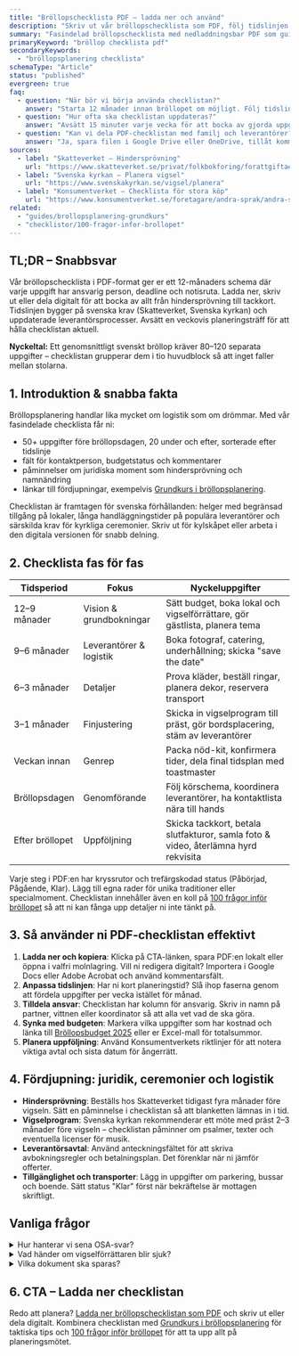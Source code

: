 ```yaml
---
title: "Bröllopschecklista PDF – ladda ner och använd"
description: "Skriv ut vår bröllopschecklista som PDF, följ tidslinjen månad för månad och håll alla uppgifter samlade."
summary: "Fasindelad bröllopschecklista med nedladdningsbar PDF som guidar er från förlovning till efterfest och fördelar ansvar."
primaryKeyword: "bröllop checklista pdf"
secondaryKeywords:
  - "bröllopsplanering checklista"
schemaType: "Article"
status: "published"
evergreen: true
faq:
  - question: "När bör vi börja använda checklistan?"
    answer: "Starta 12 månader innan bröllopet om möjligt. Följ tidslinjen i checklistan och markera avklarade uppgifter för att hålla planeringen i fas."
  - question: "Hur ofta ska checklistan uppdateras?"
    answer: "Avsätt 15 minuter varje vecka för att bocka av gjorda uppgifter, lägga in nya deadlines och dela status med partner eller toastmaster."
  - question: "Kan vi dela PDF-checklistan med familj och leverantörer?"
    answer: "Ja, spara filen i Google Drive eller OneDrive, tillåt kommentarer och använd fältet för ansvarig person så vet alla vad som gäller."
sources:
  - label: "Skatteverket – Hindersprövning"
    url: "https://www.skatteverket.se/privat/folkbokforing/forattgiftaellerregistrera-partnerskap/ansokaomhindersprovning.4.2e56d4ba1202f95012080005110.html"
  - label: "Svenska kyrkan – Planera vigsel"
    url: "https://www.svenskakyrkan.se/vigsel/planera"
  - label: "Konsumentverket – Checklista för stora köp"
    url: "https://www.konsumentverket.se/foretagare/andra-sprak/andra-sprak/checklista-for-stora-kop/"
related:
  - "guides/brollopsplanering-grundkurs"
  - "checklistor/100-fragor-infor-brollopet"
---
```


## TL;DR – Snabbsvar

Vår bröllopschecklista i PDF-format ger er ett 12-månaders schema där varje uppgift har ansvarig person, deadline och notisruta. Ladda ner, skriv ut eller dela digitalt för att bocka av allt från hindersprövning till tackkort. Tidslinjen bygger på svenska krav (Skatteverket, Svenska kyrkan) och uppdaterade leverantörsprocesser. Avsätt en veckovis planeringsträff för att hålla checklistan aktuell.

**Nyckeltal:** Ett genomsnittligt svenskt bröllop kräver 80–120 separata uppgifter – checklistan grupperar dem i tio huvudblock så att inget faller mellan stolarna.

## 1. Introduktion & snabba fakta

Bröllopsplanering handlar lika mycket om logistik som om drömmar. Med vår fasindelade checklista får ni:

- 50+ uppgifter före bröllopsdagen, 20 under och efter, sorterade efter tidslinje
- fält för kontaktperson, budgetstatus och kommentarer
- påminnelser om juridiska moment som hindersprövning och namnändring
- länkar till fördjupningar, exempelvis [Grundkurs i bröllopsplanering](/guides/brollopsplanering-grundkurs/).

Checklistan är framtagen för svenska förhållanden: helger med begränsad tillgång på lokaler, långa handläggningstider på populära leverantörer och särskilda krav för kyrkliga ceremonier. Skriv ut för kylskåpet eller arbeta i den digitala versionen för snabb delning.

## 2. Checklista fas för fas

| Tidsperiod      | Fokus                   | Nyckeluppgifter                                                                    |
| --------------- | ----------------------- | ---------------------------------------------------------------------------------- |
| 12–9 månader    | Vision & grundbokningar | Sätt budget, boka lokal och vigselförrättare, gör gästlista, planera tema          |
| 9–6 månader     | Leverantörer & logistik | Boka fotograf, catering, underhållning; skicka "save the date"                     |
| 6–3 månader     | Detaljer                | Prova kläder, beställ ringar, planera dekor, reservera transport                   |
| 3–1 månader     | Finjustering            | Skicka in vigselprogram till präst, gör bordsplacering, stäm av leverantörer       |
| Veckan innan    | Genrep                  | Packa nöd-kit, konfirmera tider, dela final tidsplan med toastmaster               |
| Bröllopsdagen   | Genomförande            | Följ körschema, koordinera leverantörer, ha kontaktlista nära till hands           |
| Efter bröllopet | Uppföljning             | Skicka tackkort, betala slutfakturor, samla foto & video, återlämna hyrd rekvisita |

Varje steg i PDF:en har kryssrutor och trefärgskodad status (Påbörjad, Pågående, Klar). Lägg till egna rader för unika traditioner eller specialmoment. Checklistan innehåller även en koll på [100 frågor inför bröllopet](/checklistor/100-fragor-infor-brollopet/) så att ni kan fånga upp detaljer ni inte tänkt på.

## 3. Så använder ni PDF-checklistan effektivt

1. **Ladda ner och kopiera**: Klicka på CTA-länken, spara PDF:en lokalt eller öppna i valfri molnlagring. Vill ni redigera digitalt? Importera i Google Docs eller Adobe Acrobat och använd kommentarsfält.
2. **Anpassa tidslinjen**: Har ni kort planeringstid? Slå ihop faserna genom att fördela uppgifter per vecka istället för månad.
3. **Tilldela ansvar**: Checklistan har kolumn för ansvarig. Skriv in namn på partner, vittnen eller koordinator så att alla vet vad de ska göra.
4. **Synka med budgeten**: Markera vilka uppgifter som har kostnad och länka till [Bröllopsbudget 2025](/budget/brollopsbudget-2025/) eller er Excel-mall för totalsummor.
5. **Planera uppföljning**: Använd Konsumentverkets riktlinjer för att notera viktiga avtal och sista datum för ångerrätt.

## 4. Fördjupning: juridik, ceremonier och logistik

- **Hindersprövning**: Beställs hos Skatteverket tidigast fyra månader före vigseln. Sätt en påminnelse i checklistan så att blanketten lämnas in i tid.
- **Vigselprogram**: Svenska kyrkan rekommenderar ett möte med präst 2–3 månader före vigseln – checklistan påminner om psalmer, texter och eventuella licenser för musik.
- **Leverantörsavtal**: Använd anteckningsfältet för att skriva avbokningsregler och betalningsplan. Det förenklar när ni jämför offerter.
- **Tillgänglighet och transporter**: Lägg in uppgifter om parkering, bussar och boende. Sätt status "Klar" först när bekräftelse är mottagen skriftligt.

## Vanliga frågor

<details>
<summary>Hur hanterar vi sena OSA-svar?</summary>
<p>Flytta gäster till väntelista-kolumnen och sätt ett sista datum i checklistan två veckor före bröllopet. Kontakta sena gäster via både mejl och telefon.</p>
</details>

<details>
<summary>Vad händer om vigselförrättaren blir sjuk?</summary>
<p>Lägg in reservekontakt i checklistan (kommunens vigselförrättare eller annan präst). Ha ett färdigt schema om ni behöver byta tid.</p>
</details>

<details>
<summary>Vilka dokument ska sparas?</summary>
<p>Arkivera avtal, kvitton, hindersprövning och försäkringsunderlag i samma mapp som PDF-checklistan – märk dem efter kategori för snabb överblick.</p>
</details>

## 6. CTA – Ladda ner checklistan

Redo att planera? [Ladda ner bröllopschecklistan som PDF](https://docs.google.com/) och skriv ut eller dela digitalt. Kombinera checklistan med [Grundkurs i bröllopsplanering](/guides/brollopsplanering-grundkurs/) för taktiska tips och [100 frågor inför bröllopet](/checklistor/100-fragor-infor-brollopet/) för att ta upp allt på planeringsmötet.
